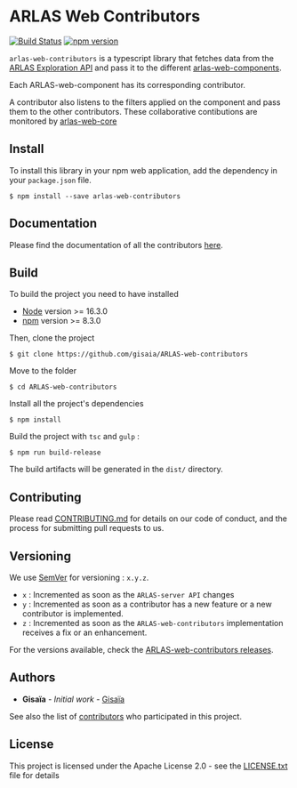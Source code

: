 # ARLAS Web Contributors

[![Build Status](https://travis-ci.org/gisaia/ARLAS-web-contributors.svg?branch=develop)](https://travis-ci.org/gisaia/ARLAS-web-contributors)
[![npm version](https://badge.fury.io/js/arlas-web-contributors.svg)](https://badge.fury.io/js/arlas-web-contributors)

`arlas-web-contributors` is a typescript library that fetches data from the [ARLAS Exploration API](https://docs.arlas.io/arlas-api/) and pass it to the different [arlas-web-components](https://github.com/gisaia/ARLAS-web-components).

Each ARLAS-web-component has its corresponding contributor. 

A contributor also listens to the filters applied on the component and pass them to the other contributors. These collaborative contibutions are monitored by [arlas-web-core](https://github.com/gisaia/ARLAS-web-core)

## Install

To install this library in your npm web application, add the dependency in your `package.json` file.

```shell
$ npm install --save arlas-web-contributors
```

## Documentation

Please find the documentation of all the contributors [here](https://docs.arlas.io/classes/TreeContributor/).

## Build

To build the project you need to have installed
- [Node](https://nodejs.org/en/) version >= 16.3.0
- [npm](https://github.com/npm/npm) version >= 8.3.0

Then, clone the project

```shell
$ git clone https://github.com/gisaia/ARLAS-web-contributors
```

Move to the folder

```shell
$ cd ARLAS-web-contributors
```

Install all the project's dependencies

```shell
$ npm install
```

Build the project with `tsc` and `gulp` :

```shell
$ npm run build-release
```

The build artifacts will be generated in the `dist/` directory. 

## Contributing

Please read [CONTRIBUTING.md](https://github.com/gisaia/ARLAS-web-contributors/blob/master/CONTRIBUTING.md) for details on our code of conduct, and the process for submitting pull requests to us.

## Versioning

We use [SemVer](http://semver.org/) for versioning : `x.y.z`.

- `x` : Incremented as soon as the `ARLAS-server API` changes
- `y` : Incremented as soon as a contributor has a new feature or a new contributor is implemented.
- `z` : Incremented as soon as the `ARLAS-web-contributors` implementation receives a fix or an enhancement.


 For the versions available, check the [ARLAS-web-contributors releases](https://github.com/gisaia/ARLAS-web-contributors/releases). 

## Authors

* **Gisaïa** - *Initial work* - [Gisaïa](http://gisaia.com/)

See also the list of [contributors](https://github.com/gisaia/ARLAS-web-contributors/graphs/contributors) who participated in this project.


## License

This project is licensed under the Apache License 2.0 - see the [LICENSE.txt](LICENSE.txt) file for details
